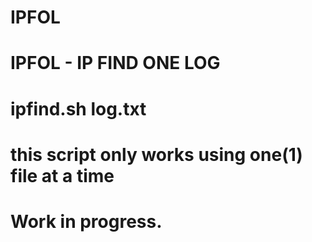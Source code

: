 # IPFOL
# IPFOL - IP FIND ONE  LOG
# ipfind.sh log.txt
# this script only works using one(1) file at a time
# Work in progress.
